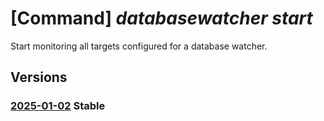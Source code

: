 # [Command] _databasewatcher start_

Start monitoring all targets configured for a database watcher.

## Versions

### [2025-01-02](/Resources/mgmt-plane/L3N1YnNjcmlwdGlvbnMve30vcmVzb3VyY2Vncm91cHMve30vcHJvdmlkZXJzL21pY3Jvc29mdC5kYXRhYmFzZXdhdGNoZXIvd2F0Y2hlcnMve30vc3RhcnQ=/2025-01-02.xml) **Stable**

<!-- mgmt-plane /subscriptions/{}/resourcegroups/{}/providers/microsoft.databasewatcher/watchers/{}/start 2025-01-02 -->
